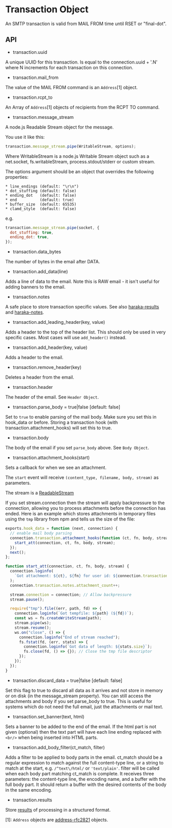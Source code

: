 # Transaction Object

An SMTP transaction is valid from MAIL FROM time until RSET or "final-dot".

## API

- transaction.uuid

A unique UUID for this transaction. Is equal to the connection.uuid + '.N' where N increments for each transaction on this connection.

- transaction.mail_from

The value of the MAIL FROM command is an `Address`[1] object.

- transaction.rcpt_to

An Array of `Address`[1] objects of recipients from the RCPT TO command.

- transaction.message_stream

A node.js Readable Stream object for the message.

You use it like this:

```js
transaction.message_stream.pipe(WritableStream, options);
```

Where WritableStream is a node.js Writable Stream object such as a net.socket, fs.writableStream, process.stdout/stderr or custom stream.

The options argument should be an object that overrides the following properties:

    * line_endings (default: "\r\n")
    * dot_stuffing (default: false)
    * ending_dot   (default: false)
    * end          (default: true)
    * buffer_size  (default: 65535)
    * clamd_style  (default: false)

e.g.

```js
transaction.message_stream.pipe(socket, {
  dot_stuffing: true,
  ending_dot: true,
});
```

- transaction.data_bytes

The number of bytes in the email after DATA.

- transaction.add_data(line)

Adds a line of data to the email. Note this is RAW email - it isn't useful for adding banners to the email.

- transaction.notes

A safe place to store transaction specific values. See also [haraka-results](https://github.com/haraka/haraka-results) and [haraka-notes](https://github.com/haraka/haraka-notes).

- transaction.add_leading_header(key, value)

Adds a header to the top of the header list. This should only be used in very specific cases. Most cases will use `add_header()` instead.

- transaction.add_header(key, value)

Adds a header to the email.

- transaction.remove_header(key)

Deletes a header from the email.

- transaction.header

The header of the email. See `Header Object`.

- transaction.parse_body = true|false [default: false]

Set to `true` to enable parsing of the mail body. Make sure you set this in hook_data or before. Storing a transaction hook (with transaction.attachment_hooks) will set this to true.

- transaction.body

The body of the email if you set `parse_body` above. See `Body Object`.

- transaction.attachment_hooks(start)

Sets a callback for when we see an attachment.

The `start` event will receive `(content_type, filename, body, stream)` as parameters.

The stream is a [ReadableStream](http://nodejs.org/api/stream.html)

If you set stream.connection then the stream will apply backpressure to the connection, allowing you to process attachments before the connection has ended. Here is an example which stores attachments in temporary files using the `tmp` library from npm and tells us the size of the file:

```js
exports.hook_data = function (next, connection) {
  // enable mail body parsing
  connection.transaction.attachment_hooks(function (ct, fn, body, stream) {
    start_att(connection, ct, fn, body, stream);
  });
  next();
};

function start_att(connection, ct, fn, body, stream) {
  connection.loginfo(
    `Got attachment: ${ct}, ${fn} for user id: ${connection.transaction.notes.hubdoc_user.email}`,
  );
  connection.transaction.notes.attachment_count++;

  stream.connection = connection; // Allow backpressure
  stream.pause();

  require("tmp").file((err, path, fd) => {
    connection.loginfo(`Got tempfile: ${path} (${fd})`);
    const ws = fs.createWriteStream(path);
    stream.pipe(ws);
    stream.resume();
    ws.on("close", () => {
      connection.loginfo("End of stream reached");
      fs.fstat(fd, (err, stats) => {
        connection.loginfo(`Got data of length: ${stats.size}`);
        fs.close(fd, () => {}); // Close the tmp file descriptor
      });
    });
  });
}
```

- transaction.discard_data = true|false [default: false]

Set this flag to true to discard all data as it arrives and not store in memory or on disk (in the message_stream property). You can still access the attachments and body if you set parse_body to true. This is useful for systems which do not need the full email, just the attachments or mail text.

- transaction.set_banner(text, html)

Sets a banner to be added to the end of the email. If the html part is not given (optional) then the text part will have each line ending replaced with `<br/>` when being inserted into HTML parts.

- transaction.add_body_filter(ct_match, filter)

Adds a filter to be applied to body parts in the email. ct_match should be a regular expression to match against the full content-type line, or a string to match at the start, e.g. `/^text\/html/` or `'text/plain'`. filter will be called when each body part matching ct_match is complete. It receives three parameters: the content-type line, the encoding name, and a buffer with the full body part. It should return a buffer with the desired contents of the body in the same encoding.

- transaction.results

Store [results](https://github.com/haraka/haraka-results) of processing in a structured format.

[1]: `Address` objects are [address-rfc2821](https://github.com/haraka/node-address-rfc2821) objects.

